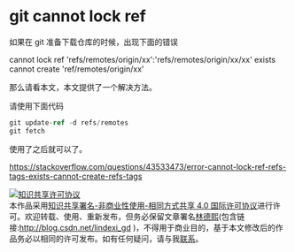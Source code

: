 # git cannot lock ref

如果在 git 准备下载仓库的时候，出现下面的错误

cannot lock ref 'refs/remotes/origin/xx':'refs/remotes/origin/xx/xx' exists cannot create 'ref/remotes/origin/xx'

那么请看本文，本文提供了一个解决方法。

<!--more-->

请使用下面代码

```csharp
git update-ref -d refs/remotes 
git fetch
```

使用了之后就可以了。


https://stackoverflow.com/questions/43533473/error-cannot-lock-ref-refs-tags-exists-cannot-create-refs-tags

<a rel="license" href="http://creativecommons.org/licenses/by-nc-sa/4.0/"><img alt="知识共享许可协议" style="border-width:0" src="https://licensebuttons.net/l/by-nc-sa/4.0/88x31.png" /></a><br />本作品采用<a rel="license" href="http://creativecommons.org/licenses/by-nc-sa/4.0/">知识共享署名-非商业性使用-相同方式共享 4.0 国际许可协议</a>进行许可。欢迎转载、使用、重新发布，但务必保留文章署名[林德熙](http://blog.csdn.net/lindexi_gd)(包含链接:http://blog.csdn.net/lindexi_gd )，不得用于商业目的，基于本文修改后的作品务必以相同的许可发布。如有任何疑问，请与我[联系](mailto:lindexi_gd@163.com)。
